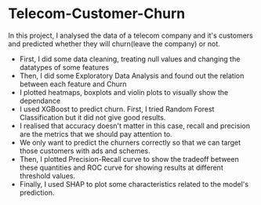 # Telecom-Customer-Churn

In this project, I analysed the data of a telecom company and it's customers and predicted whether they will churn(leave the company) or not.

- First, I did some data cleaning, treating null values and changing the datatypes of some features
- Then, I did some Exploratory Data Analysis and found out the relation between each feature and Churn
- I plotted heatmaps, boxplots and violin plots to visually show the dependance
- I used XGBoost to predict churn. First, I tried Random Forest Classification but it did not give good results.
- I realised that accuracy doesn't matter in this case, recall and precision are the metrics that we should pay attention to.
- We only want to predict the churners correctly so that we can target those customers with ads and schemes.
- Then, I plotted Precision-Recall curve to show the tradeoff between these quantities and ROC curve for showing results at different threshold values.
- Finally, I used SHAP to plot some characteristics related to the model's prediction.  
